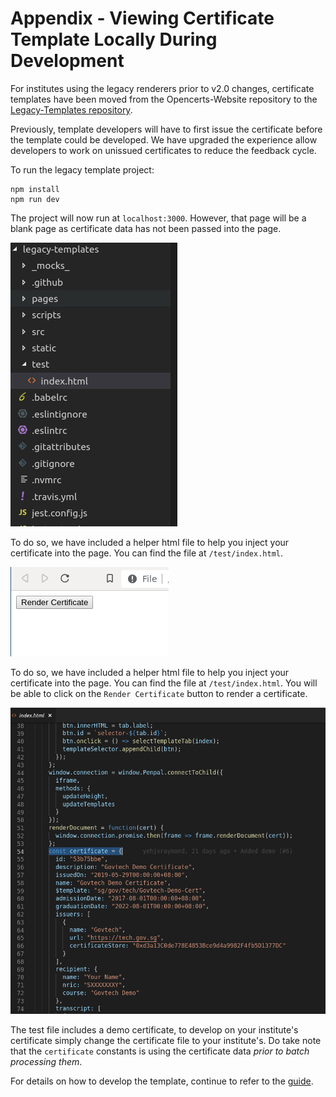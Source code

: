 # Appendix - Viewing Certificate Template Locally During Development

For institutes using the legacy renderers prior to v2.0 changes, certificate templates have been moved from the Opencerts-Website repository to the [Legacy-Templates repository](https://github.com/OpenCerts/legacy-templates).

Previously, template developers will have to first issue the certificate before the template could be developed. We have upgraded the experience allow developers to work on unissued certificates to reduce the feedback cycle.

To run the legacy template project:

```
npm install
npm run dev
```

The project will now run at `localhost:3000`. However, that page will be a blank page as certificate data has not been passed into the page.

![File Structure for Legacy Templates](./assets/appendix-viewing-certificates/legacy-file-structure.png)

To do so, we have included a helper html file to help you inject your certificate into the page. You can find the file at `/test/index.html`.

![Certificate Code](./assets/appendix-viewing-certificates/legacy-render-certificate.png)

To do so, we have included a helper html file to help you inject your certificate into the page. You can find the file at `/test/index.html`. You will be able to click on the `Render Certificate` button to render a certificate.

![Certificate Code](./assets/appendix-viewing-certificates/legacy-certificate-to-replace.png)

The test file includes a demo certificate, to develop on your institute's certificate simply change the certificate file to your institute's. Do take note that the `certificate` constants is using the certificate data _prior to batch processing them_.

For details on how to develop the template, continue to refer to the [guide](./custom_template.md).
